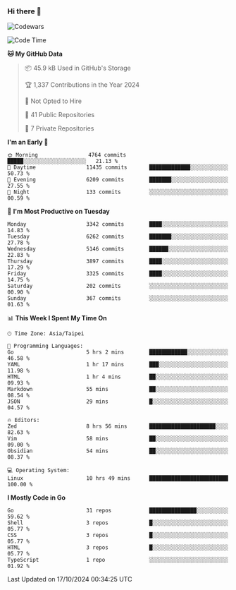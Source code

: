 ### Hi there 👋

![Codewars](https://www.codewars.com/users/omegaatt36/badges/small)

<!--START_SECTION:waka-->
![Code Time](http://img.shields.io/badge/Code%20Time-2%2C853%20hrs%209%20mins-blue)

**🐱 My GitHub Data** 

> 📦 45.9 kB Used in GitHub's Storage 
 > 
> 🏆 1,337 Contributions in the Year 2024
 > 
> 🚫 Not Opted to Hire
 > 
> 📜 41 Public Repositories 
 > 
> 🔑 7 Private Repositories 
 > 
**I'm an Early 🐤** 

```text
🌞 Morning                4764 commits        █████░░░░░░░░░░░░░░░░░░░░   21.13 % 
🌆 Daytime                11435 commits       █████████████░░░░░░░░░░░░   50.73 % 
🌃 Evening                6209 commits        ███████░░░░░░░░░░░░░░░░░░   27.55 % 
🌙 Night                  133 commits         ░░░░░░░░░░░░░░░░░░░░░░░░░   00.59 % 
```
📅 **I'm Most Productive on Tuesday** 

```text
Monday                   3342 commits        ████░░░░░░░░░░░░░░░░░░░░░   14.83 % 
Tuesday                  6262 commits        ███████░░░░░░░░░░░░░░░░░░   27.78 % 
Wednesday                5146 commits        ██████░░░░░░░░░░░░░░░░░░░   22.83 % 
Thursday                 3897 commits        ████░░░░░░░░░░░░░░░░░░░░░   17.29 % 
Friday                   3325 commits        ████░░░░░░░░░░░░░░░░░░░░░   14.75 % 
Saturday                 202 commits         ░░░░░░░░░░░░░░░░░░░░░░░░░   00.90 % 
Sunday                   367 commits         ░░░░░░░░░░░░░░░░░░░░░░░░░   01.63 % 
```


📊 **This Week I Spent My Time On** 

```text
🕑︎ Time Zone: Asia/Taipei

💬 Programming Languages: 
Go                       5 hrs 2 mins        ████████████░░░░░░░░░░░░░   46.58 % 
YAML                     1 hr 17 mins        ███░░░░░░░░░░░░░░░░░░░░░░   11.98 % 
HTML                     1 hr 4 mins         ██░░░░░░░░░░░░░░░░░░░░░░░   09.93 % 
Markdown                 55 mins             ██░░░░░░░░░░░░░░░░░░░░░░░   08.54 % 
JSON                     29 mins             █░░░░░░░░░░░░░░░░░░░░░░░░   04.57 % 

🔥 Editors: 
Zed                      8 hrs 56 mins       █████████████████████░░░░   82.63 % 
Vim                      58 mins             ██░░░░░░░░░░░░░░░░░░░░░░░   09.00 % 
Obsidian                 54 mins             ██░░░░░░░░░░░░░░░░░░░░░░░   08.37 % 

💻 Operating System: 
Linux                    10 hrs 49 mins      █████████████████████████   100.00 % 
```

**I Mostly Code in Go** 

```text
Go                       31 repos            ███████████████░░░░░░░░░░   59.62 % 
Shell                    3 repos             █░░░░░░░░░░░░░░░░░░░░░░░░   05.77 % 
CSS                      3 repos             █░░░░░░░░░░░░░░░░░░░░░░░░   05.77 % 
HTML                     3 repos             █░░░░░░░░░░░░░░░░░░░░░░░░   05.77 % 
TypeScript               1 repo              ░░░░░░░░░░░░░░░░░░░░░░░░░   01.92 % 
```




 Last Updated on 17/10/2024 00:34:25 UTC
<!--END_SECTION:waka-->

<!--
**omegaatt36/omegaatt36** is a ✨ _special_ ✨ repository because its `README.md` (this file) appears on your GitHub profile.

Here are some ideas to get you started:

- 🔭 I’m currently working on ...
- 🌱 I’m currently learning ...
- 👯 I’m looking to collaborate on ...
- 🤔 I’m looking for help with ...
- 💬 Ask me about ...
- 📫 How to reach me: ...
- 😄 Pronouns: ...
- ⚡ Fun fact: ...
-->
